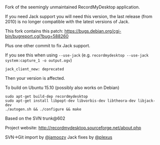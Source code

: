 Fork of the seemingly unmaintained RecordMyDesktop application.

If you need Jack support you will need this version, the last release (from 2010) is no longer compatible with the latest versions of Jack.

This fork contains this patch: https://bugs.debian.org/cgi-bin/bugreport.cgi?bug=588260

Plus one other commit to fix Jack support.

If you see this when using `--use-jack` (e.g. `recordmydesktop --use-jack system:capture_1 -o output.ogv`)

```
jack_client_new: deprecated
```

Then your version is affected.

To build on Ubuntu 15.10 (possibly also works on Debian)

```
sudo apt-get build-dep recordmydesktop
sudo apt-get install libpopt-dev libvorbis-dev libtheora-dev libjack-dev
./autogen.sh && ./configure && make
```

Based on the SVN trunk@602

Project website: http://recordmydesktop.sourceforge.net/about.php

SVN->Git import by [@jamoozy](https://github.com/jamoozy)
Jack fixes by [@plexus](https://github.com/plexus)
